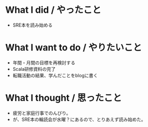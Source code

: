 # What I did / やったこと
- SRE本を読み始める

# What I want to do / やりたいこと
- 年間・月間の目標を再検討する
- Scala研修資料の完了
- 転職活動の結果、学んだことをblogに書く

# What I thought / 思ったこと
- 疲労と家庭行事でのんびり。
- が、SRE本の輪読会が水曜？にあるので、とりあえず読み始めた。
